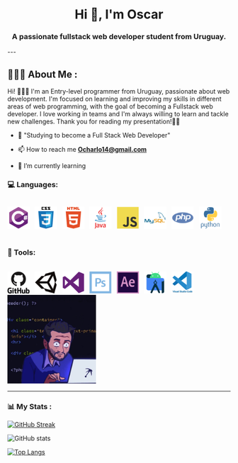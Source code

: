 <div id="header" align="center">    
    <h1 align="center">Hi 👋, I'm Oscar</h1>
    <h3 align="center">A passionate fullstack web developer student from Uruguay.</h3>
</div>
---

## 👨🏻‍💻 About Me :

Hi! 🙋🏻‍♂️ I'm an Entry-level programmer from Uruguay, passionate about web development. I'm focused on learning and improving my skills in different areas of web programming, with the goal of becoming a Fullstack web developer. I love working in teams and I'm always willing to learn and tackle new challenges. Thank you for reading my presentation!👍🏼

- 📝 "Studying to become a Full Stack Web Developer"

- 📫 How to reach me **Ocharlo14@gmail.com**

- 🌱 I’m currently learning


<div align="left">
    <h3>💻 Languages:</h3><br>
        <div>
            <img src="resources/csharp.svg" title="C#" alt="C#" width="50" height="50"/>&nbsp;&nbsp;
            <img src="resources/css3.svg"  title="CSS3" alt="CSS" width="50" height="50"/>&nbsp;&nbsp;
            <img src="resources/html5.svg" title="html5" alt="html5" width="50" height="50"/>&nbsp;&nbsp;
            <img src="resources/java.svg" title="java" alt="java" width="50" height="50"/>&nbsp;&nbsp;
            <img src="resources/javascript.svg" title="javascript"  alt="javascript" width="50" height="50"/>&nbsp;&nbsp;
            <img src="resources/mysql.svg" title="mysql" **alt="mysql" width="50" height="50"/>&nbsp;&nbsp;
            <img src="resources/php.svg" title="php" **alt="php" width="50" height="50"/>&nbsp;&nbsp;
            <img src="resources/python.svg" title="python" **alt="python" width="50" height="50"/>&nbsp;        &nbsp;    
        </div><br>
    <h3>🔨 Tools:</h3><br>
        <div>
        <img src="resources/github.svg" title="github" alt="github" width="50" height="50"/>&nbsp;&nbsp;
        <img src="resources/unity.svg"  title="unity" alt="unity" width="50" height="50"/>&nbsp;&nbsp;
        <img src="resources/visualstudio.svg" title="visualstudio" alt="visualstudio" width="50" height="50"/>&nbsp;&nbsp;
        <img src="resources/photoshop.svg" title="photoshop" alt="photoshop" width="50" height="50"/>&nbsp;&nbsp;
        <img src="resources/aftereffects.svg" title="aftereffects"  alt="aftereffects" width="50" height="50"/>&nbsp;&nbsp;
        <img src="resources/androidstudio.svg" title="androidstudio" **alt="androidstudio" width="50" height="50"/>&nbsp;&nbsp;
        <img src="resources/vscode.svg" title="vscode" **alt="vscode" width="50" height="50"/>&nbsp;&nbsp;<img src="resources/developer.gif" width="200" /> 
    </div>
</div>

---

### 📊 My Stats :

[![GitHub Streak](https://streak-stats.demolab.com?user=Oskrkun&theme=dark&hide_border=true)](https://git.io/streak-stats)

![GitHub stats](https://github-readme-stats.vercel.app/api?username=Oskrkun&show_icons=true&theme=radical)

[![Top Langs](https://github-readme-stats.vercel.app/api/top-langs/?username=Oskrkun&theme=tokyonight)](https://github.com/anuraghazra/github-readme-stats)
